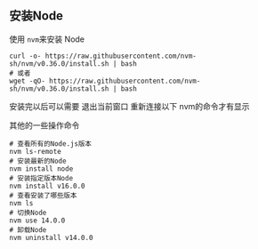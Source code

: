 ## 安装Node

使用 `nvm`来安装 Node 

```shell
curl -o- https://raw.githubusercontent.com/nvm-sh/nvm/v0.36.0/install.sh | bash
# 或者
wget -qO- https://raw.githubusercontent.com/nvm-sh/nvm/v0.36.0/install.sh | bash
```

安装完以后可以需要 退出当前窗口 重新连接以下 nvm的命令才有显示

其他的一些操作命令

```shell
# 查看所有的Node.js版本
nvm ls-remote
# 安装最新的Node
nvm install node
# 安装指定版本Node
nvm install v16.0.0
# 查看安装了哪些版本
nvm ls
# 切换Node
nvm use 14.0.0
# 卸载Node
nvm uninstall v14.0.0

```

